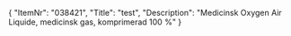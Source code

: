 {
  "ItemNr": "038421",
  "Title": "test",
  "Description": "Medicinsk Oxygen Air Liquide, medicinsk gas, komprimerad 100 %"
}